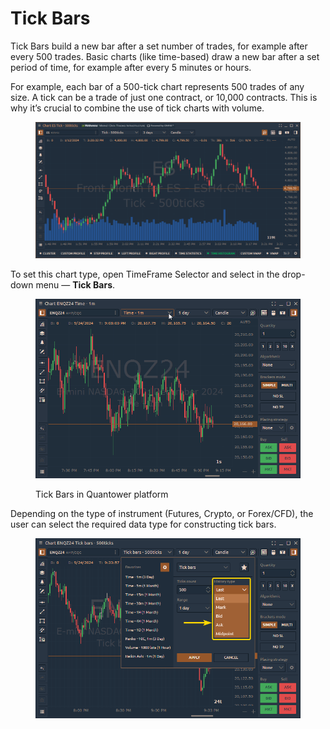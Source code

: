 # Tick Bars

Tick ​Bars ​build a new bar after a set number of trades, for example after every 500 trades. Basic charts (like time-based) draw a new bar after a set period of time, for example after every 5 minutes or hours.

For example, each bar of a 500-tick chart represents 500 trades of any size. A tick can be a trade of just one contract, or 10,000 contracts. This is why it’s crucial to combine the use of tick charts with volume.

<figure><img src="../../../.gitbook/assets/image (3) (1) (1) (1).png" alt=""><figcaption></figcaption></figure>

To set this chart type, open TimeFrame Selector and select in the drop-down menu — **Tick Bars**.

<figure><img src="../../../.gitbook/assets/Tick bars.gif" alt=""><figcaption><p>Tick Bars in Quantower platform</p></figcaption></figure>

Depending on the type of instrument (Futures, Crypto, or Forex/CFD), the user can select the required data type for constructing tick bars.

<figure><img src="../../../.gitbook/assets/clipboard-image-1727202990.png" alt=""><figcaption></figcaption></figure>

